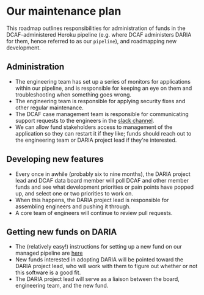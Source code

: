 # Our maintenance plan

This roadmap outlines responsibilities for administration of funds in the DCAF-administered Heroku pipeline (e.g. where DCAF administers DARIA for them, hence referred to as our `pipeline`), and roadmapping new development.

## Administration

* The engineering team has set up a series of monitors for applications within our pipeline, and is responsible for keeping an eye on them and troubleshooting when something goes wrong.
* The engineering team is responsible for applying security fixes and other regular maintenance.
* The DCAF case management team is responsible for communicating support requests to the engineers in the [slack channel](https://codefordc.slack.com/messages/dcaf_case_management).
* We can allow fund stakeholders access to management of the application so they can restart it if they like; funds should reach out to the engineering team or DARIA project lead if they're interested.

## Developing new features

* Every once in awhile (probably six to nine months), the DARIA project lead and DCAF data board member will poll DCAF and other member funds and see what development priorities or pain points have popped up, and select one or two priorities to work on.
* When this happens, the DARIA project lead is responsible for assembling engineers and pushing it through.
* A core team of engineers will continue to review pull requests.

## Getting new funds on DARIA

* The (relatively easy!) instructions for setting up a new fund on our managed pipeline are [here](https://github.com/DCAFEngineering/dcaf_case_management/blob/main/docs/administering/ONBOARDING_A_NEW_FUND.md)
* New funds interested in adopting DARIA will be pointed toward the DARIA project lead, who will work with them to figure out whether or not this software is a good fit.
* The DARIA project lead will serve as a liaison between the board, engineering team, and the new fund.
